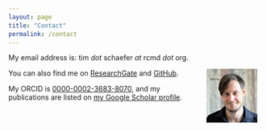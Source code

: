 ```yaml
---
layout: page
title: "Contact"
permalink: /contact
---
```



 My email address is: tim *dot* schaefer *at* rcmd *dot* org.

 <img style="float: right; padding: 0% 2%; " src="assets/img/ts.jpg" alt="Tim Schäfer" width="20%">

 You can also find me on [ResearchGate](https://www.researchgate.net/profile/Tim-Schaefer-10) and [GitHub](https://github.com/dfsp-spirit).

 My ORCID is [0000-0002-3683-8070](https://orcid.org/0000-0002-3683-8070), and my publications are listed on [my Google Scholar profile](https://scholar.google.de/citations?user=VNkzzhgAAAAJ).
